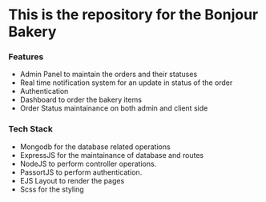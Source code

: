 # This is the repository for the Bonjour Bakery

### Features
- Admin Panel to maintain the orders and their statuses
- Real time notification system for an update in status of the order
- Authentication
- Dashboard to order the bakery items
- Order Status maintainance on both admin and client side

### Tech Stack
- Mongodb for the database related operations
- ExpressJS for the maintainance of database and routes
- NodeJS to perform controller operations.
- PassortJS to perform authentication.
- EJS Layout to render the pages
- Scss for the styling
